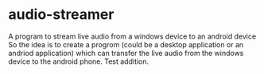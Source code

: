 # audio-streamer

A program to stream live audio from a windows device to an android device
So the idea is to create a progrom (could be a desktop application or an andriod application) which can transfer the live audio from the windows device to the android phone. Test addition.
